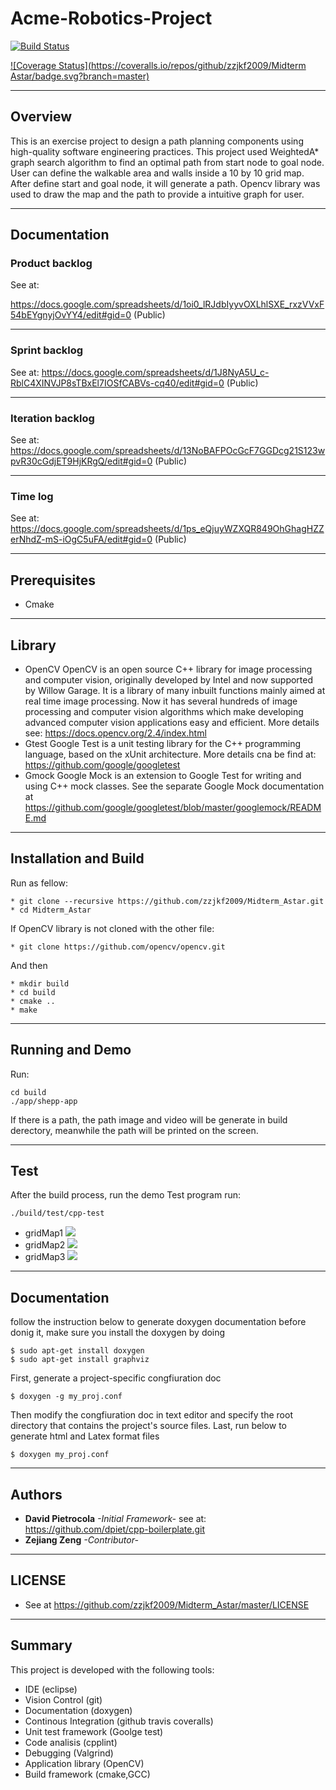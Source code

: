 # Acme-Robotics-Project
[![Build Status](https://travis-ci.org/zzjkf2009/Midterm_Astar.svg?branch=master)](https://travis-ci.org/zzjkf2009/Midterm_Astar)

[![Coverage Status](https://coveralls.io/repos/github/zzjkf2009/Midterm Astar/badge.svg?branch=master)](https://coveralls.io/github/zzjkf2009/Midterm_Astar?branch=master)


---
## Overview

This is an exercise project to design a path planning components using high-quality software engineering practices. This project used WeightedA* graph search algorithm to find an optimal path from start node to goal node. User can define the walkable area and walls inside a 10 by 10 grid map. After define start and goal node, it will generate a path. Opencv library was used to draw the map and the path to provide a intuitive graph for user.


---
## Documentation 
### Product backlog

See at: 

https://docs.google.com/spreadsheets/d/1oi0_lRJdbIyyvOXLhlSXE_rxzVVxF54bEYgnyjOvYY4/edit#gid=0 (Public)

---
### Sprint backlog

See at: https://docs.google.com/spreadsheets/d/1J8NyA5U_c-RblC4XINVJP8sTBxEl7IOSfCABVs-cq40/edit#gid=0 (Public)

---
### Iteration backlog
See at: https://docs.google.com/spreadsheets/d/13NoBAFPOcGcF7GGDcg21S123wpvR30cGdjET9HjKRgQ/edit#gid=0 (Public)

---
### Time log
See at: https://docs.google.com/spreadsheets/d/1ps_eQjuyWZXQR849OhGhagHZZerNhdZ-mS-iOgC5uFA/edit#gid=0 (Public)

---
## Prerequisites

* Cmake
---
## Library
* OpenCV
OpenCV is an open source C++ library for image processing and computer vision, originally developed by Intel and now supported by Willow Garage. 
It is a library of many inbuilt functions mainly aimed at real time image processing. Now it has several hundreds of image processing and computer vision algorithms which make developing advanced computer vision applications easy and efficient. More details see: https://docs.opencv.org/2.4/index.html
* Gtest
Google Test is a unit testing library for the C++ programming language, based on the xUnit architecture. More details cna be find at: https://github.com/google/googletest
* Gmock
Google Mock is an extension to Google Test for writing and using C++ mock classes. See the separate Google Mock documentation at https://github.com/google/googletest/blob/master/googlemock/README.md
---
## Installation and Build

Run as fellow:
```
* git clone --recursive https://github.com/zzjkf2009/Midterm_Astar.git
* cd Midterm_Astar
```
If OpenCV library is not cloned with the other file:
```
* git clone https://github.com/opencv/opencv.git
```
And then
```
* mkdir build
* cd build
* cmake ..
* make
```
---
## Running and Demo
Run:
```
cd build
./app/shepp-app
```
If there is a path, the path image and video will be generate in build derectory, meanwhile the path will be printed on the screen. 

---
## Test
After the build process, run the demo Test program
run:
```
./build/test/cpp-test
```
* gridMap1
![](https://github.com/zzjkf2009/Midterm_Astar/blob/master/result/gridMap1.gif)
* gridMap2
![](https://github.com/zzjkf2009/Midterm_Astar/blob/master/result/gridMap2.gif)
* gridMap3
![](https://github.com/zzjkf2009/Midterm_Astar/blob/master/result/gridMap3.gif)

---
## Documentation
follow the instruction below to generate doxygen documentation
before donig it, make sure you install the doxygen by doing
```
$ sudo apt-get install doxygen
$ sudo apt-get install graphviz
```
First, generate a project-specific congfiuration doc
```
$ doxygen -g my_proj.conf 

```
Then modify the congfiuration doc in text editor and specify the root directory that contains the project's source files.
Last, run below to generate html and Latex format files
```
$ doxygen my_proj.conf 
```
---
## Authors
 * **David Pietrocola** *-Initial Framework-* see at: https://github.com/dpiet/cpp-boilerplate.git 
 * **Zejiang Zeng** *-Contributor-* 
---
## LICENSE
* See at https://github.com/zzjkf2009/Midterm_Astar/master/LICENSE
---
## Summary
This project is developed with the following tools:
* IDE (eclipse)
* Vision Control (git)
* Documentation (doxygen)
* Continous Integration (github travis coveralls)
* Unit test framework (Goolge test)
* Code analisis (cpplint)
* Debugging (Valgrind)
* Application library (OpenCV)
* Build framework (cmake,GCC)
